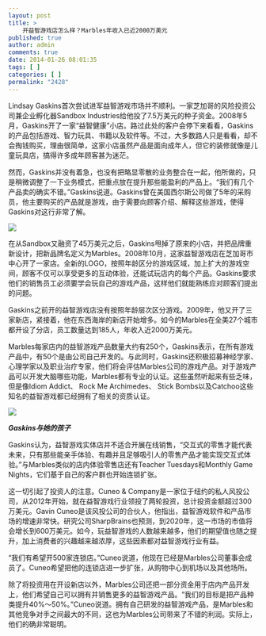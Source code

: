 ```yaml
---
layout: post
title: >
    开益智游戏店怎么样？Marbles年收入已近2000万美元
published: true
author: admin
comments: true
date: 2014-01-26 08:01:35
tags: [ ]
categories: [ ]
permalink: "2428"
---
```

Lindsay Gaskins首次尝试进军益智游戏市场并不顺利。一家芝加哥的风险投资公司兼企业孵化器Sandbox Industries给他投了7.5万美元的种子资金。2008年5月，Gaskins开了一家“益智健康”小店。路过此处的客户会停下来看看，Gaskins的产品包括游戏、智力玩具、书籍以及软件等。不过，大多数路人只是看看，却不会掏钱购买，理由很简单，这家小店虽然产品是面向成年人，但它的装修就像是儿童玩具店，搞得许多成年顾客甚为迷茫。

然而，Gaskins并没有着急，也没有把略显零散的业务整合在一起，他所做的，只是稍微调整了一下业务模式，把重点放在提升那些能盈利的产品上。“我们有几个产品卖的确实不错。”Gaskins说道。Gaskins曾在美国西尔斯公司做了5年的采购员，他主要购买的产品就是游戏，由于需要向顾客介绍、解释这些游戏，使得Gaskins对这行非常了解。

![][1]

在从Sandbox又融资了45万美元之后，Gaskins甩掉了原来的小店，并把品牌重新设计，把新品牌名定义为Marbles。2008年10月，这家益智游戏店在芝加哥市中心开了一家店。全新的LOGO，按照年龄区分的游戏区域，加上扩大的游戏空间，顾客不仅可以享受更多的互动体验，还能试玩店内的每个产品。Gaskins要求他们的销售员工必须要学会玩自己的游戏产品，这样他们就能熟练应对顾客们提出的问题。

Gaskins之前开的益智游戏店没有按照年龄层次区分游戏。2009年，他又开了三家新店，紧接着，他在东西海岸的新店开始增多。如今的Marbles在全美27个城市都开设了分店，员工数量达到185人，年收入近2000万美元。

Marbles每家店内的益智游戏产品数量大约有250个，Gaskins表示，在所有游戏产品中，有50个是由公司自己开发的。与此同时，Gaskins还积极招募神经学家、心理学家以及职业治疗专家，他们将会评估Marbles公司的游戏产品。对于游戏产品可以开发大脑哪些功能，Marbles都有专业的认证。这些虽然听起来有些乏味，但是像Idiom Addict、 Rock Me Archimedes、 Stick Bombs以及Catchoo这些知名的益智游戏都已经拥有了相关的资质认证。

![][2]

**_Gaskins与她的孩子_**

Gaskins认为，益智游戏实体店并不适合开展在线销售，“交互式的零售才能代表未来，只有那些能亲手体验、有趣并且足够吸引人的零售产品才能实现交互式体验。”与Marbles类似的店内体验零售店还有Teacher Tuesdays和Monthly Game Nights，它们基于自己的客户群也开始连锁扩张。

这一切引起了投资人的注意。Cuneo & Company是一家位于纽约的私人风投公司，从2012年开始，就在益智游戏行业领投了两轮投资，总计投资金额超过300万美元。Gavin Cuneo是该风投公司的合伙人，他指出，益智游戏软件和产品市场的增速非常快。研究公司SharpBrains也预测，到2020年，这一市场的市值将会增长到600万美元。如今，玩益智游戏的人数越来越多，他们的期望值也随之提升，加上消费者的兴趣越来越浓厚，这些因素都对益智游戏行业有益。

“我们有希望开500家连锁店。”Cuneo说道，他现在已经是Marbles公司董事会成员了。Cuneo希望把他的连锁店进一步扩张，从购物中心到机场以及其他场所。

除了将投资用在开设新店以外，Marbles公司还把一部分资金用于店内产品开发上，他们希望自己可以拥有并销售更多的益智游戏产品。“我们的目标是把产品种类提升40%～50%。”Cuneo说道。拥有自己研发的益智游戏产品，是Marbles和其他竞争对手之间最大的不同，这也为Marbles公司带来了不错的利润。实际上，他们的确非常聪明。

 [1]: http://yongz.com/yz/wp-content/uploads/2014/04/9e4cd12e6f5adceddf90e79dd2097368.jpg
 [2]: http://yongz.com/yz/wp-content/uploads/2014/04/ab483ae7daea8965c1b286034429f5cd.jpg